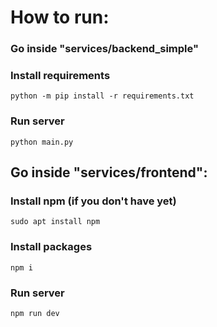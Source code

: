 # How to run:
### Go inside "services/backend_simple"
### Install requirements
`python -m pip install -r requirements.txt`
### Run server
`python main.py`

## Go inside "services/frontend":
### Install npm (if you don't have yet)
`sudo apt install npm`
### Install packages
`npm i`
### Run server
`npm run dev`
